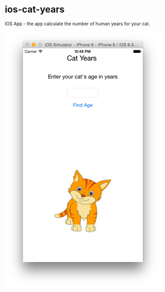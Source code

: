 # ios-cat-years
IOS App - the app calculate the number of human years for your cat.

![alt tag](https://github.com/jeromeheuze/ios-cat-years/blob/master/cat-years-001.png)

